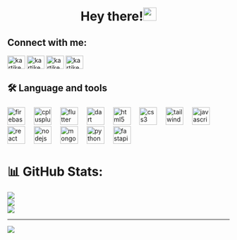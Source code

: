 <h1 align="center">Hey there!<img src="https://raw.githubusercontent.com/aemmadi/aemmadi/master/wave.gif" width="30px"></h1>

<h2 align="left">Connect with me:</h2>
<p align="left">
<a href="https://twitter.com/kartikeypachori" target="blank"><img align="center" src="https://raw.githubusercontent.com/rahuldkjain/github-profile-readme-generator/master/src/images/icons/Social/twitter.svg" alt="kartikeypachori" height="30" width="40" /></a>
<a href="https://linkedin.com/in/kartikey-pachori-50199024a" target="blank"><img align="center" src="https://raw.githubusercontent.com/rahuldkjain/github-profile-readme-generator/master/src/images/icons/Social/linked-in-alt.svg" alt="kartikey-pachori-50199024a" height="30" width="40" /></a>
<a href="https://www.hackerrank.com/kartikeypachori1" target="blank"><img align="center" src="https://raw.githubusercontent.com/rahuldkjain/github-profile-readme-generator/master/src/images/icons/Social/hackerrank.svg" alt="kartikeypachori1" height="30" width="40" /></a>
<a href="https://www.leetcode.com/kartikeypachori1610" target="blank"><img align="center" src="https://raw.githubusercontent.com/rahuldkjain/github-profile-readme-generator/master/src/images/icons/Social/leet-code.svg" alt="kartikeypachori1610" height="30" width="40" /></a>
</p>

<h2 align="left">🛠 Language and tools</h2>

###

<div align="left">
  <img src="https://cdn.jsdelivr.net/gh/devicons/devicon/icons/firebase/firebase-plain-wordmark.svg" height="40" alt="firebase logo"  />
  <img width="12" />
  <img src="https://cdn.jsdelivr.net/gh/devicons/devicon/icons/cplusplus/cplusplus-original.svg" height="40" alt="cplusplus logo"  />
  <img width="12" />
  <img src="https://cdn.jsdelivr.net/gh/devicons/devicon/icons/flutter/flutter-original.svg" height="40" alt="flutter logo"  />
  <img width="12" />
  <img src="https://cdn.jsdelivr.net/gh/devicons/devicon/icons/dart/dart-original.svg" height="40" alt="dart logo"  />
  <img width="12" />
  <img src="https://cdn.jsdelivr.net/gh/devicons/devicon/icons/html5/html5-original.svg" height="40" alt="html5 logo"  />
  <img width="12" />
  <img src="https://cdn.jsdelivr.net/gh/devicons/devicon/icons/css3/css3-original.svg" height="40" alt="css3 logo"  />
  <img width="12" />
  <img src="https://cdn.jsdelivr.net/gh/devicons/devicon/icons/tailwindcss/tailwindcss-original-wordmark.svg" height="40" alt="tailwindcss logo"  />
  <img width="12" />
  <img src="https://cdn.jsdelivr.net/gh/devicons/devicon/icons/javascript/javascript-original.svg" height="40" alt="javascript logo"  />
  <img width="12" />
  <img src="https://cdn.jsdelivr.net/gh/devicons/devicon/icons/react/react-original.svg" height="40" alt="react logo"  />
  <img width="12" />
  <img src="https://cdn.jsdelivr.net/gh/devicons/devicon/icons/nodejs/nodejs-original.svg" height="40" alt="nodejs logo"  />
  <img width="12" />
  <img src="https://cdn.jsdelivr.net/gh/devicons/devicon/icons/mongodb/mongodb-original.svg" height="40" alt="mongodb logo"  />
  <img width="12" />
  <img src="https://cdn.jsdelivr.net/gh/devicons/devicon/icons/python/python-original.svg" height="40" alt="python logo"  />
  <img width="12" />
  <img src="https://cdn.jsdelivr.net/gh/devicons/devicon/icons/fastapi/fastapi-original.svg" height="40" alt="fastapi logo"  />
</div>

# 📊 GitHub Stats:
![](https://github-readme-stats.vercel.app/api?username=kartikpachori&theme=gotham&hide_border=false&include_all_commits=true&count_private=true)<br/>
![](https://github-readme-streak-stats.herokuapp.com/?user=kartikpachori&theme=gotham&hide_border=false)<br/>
![](https://github-readme-stats.vercel.app/api/top-langs/?username=kartikpachori&theme=gotham&hide_border=false&include_all_commits=true&count_private=true&layout=compact)




---
[![](https://visitcount.itsvg.in/api?id=kartikpachori&icon=9&color=10)](https://visitcount.itsvg.in)

